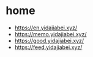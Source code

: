 # home

- <https://en.yidajiabei.xyz/>
- <https://memo.yidajiabei.xyz/>
- <https://good.yidajiabei.xyz/>
- <https://feed.yidajiabei.xyz/>
